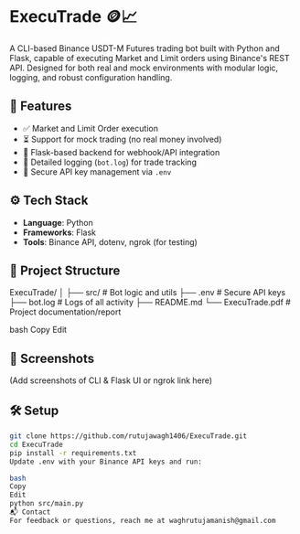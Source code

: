 # ExecuTrade 🪙📈
A CLI-based Binance USDT-M Futures trading bot built with Python and Flask, capable of executing Market and Limit orders using Binance's REST API. Designed for both real and mock environments with modular logic, logging, and robust configuration handling.

## 🚀 Features
- ✅ Market and Limit Order execution
- ⏳ Support for mock trading (no real money involved)
- 📡 Flask-based backend for webhook/API integration
- 📘 Detailed logging (`bot.log`) for trade tracking
- 🔐 Secure API key management via `.env`

## ⚙️ Tech Stack
- **Language**: Python
- **Frameworks**: Flask
- **Tools**: Binance API, dotenv, ngrok (for testing)

## 📁 Project Structure
ExecuTrade/
│
├── src/ # Bot logic and utils
├── .env # Secure API keys
├── bot.log # Logs of all activity
├── README.md
└── ExecuTrade.pdf # Project documentation/report

bash
Copy
Edit

## 📸 Screenshots
(Add screenshots of CLI & Flask UI or ngrok link here)

## 🛠️ Setup
```bash
git clone https://github.com/rutujawagh1406/ExecuTrade.git
cd ExecuTrade
pip install -r requirements.txt
Update .env with your Binance API keys and run:

bash
Copy
Edit
python src/main.py
📬 Contact
For feedback or questions, reach me at waghrutujamanish@gmail.com
